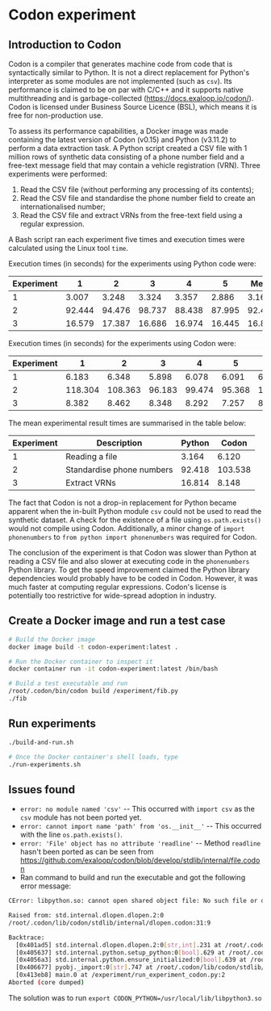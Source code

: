 # Codon experiment

## Introduction to Codon

Codon is a compiler that generates machine code from code that is syntactically similar to Python. It is not a direct replacement for Python's interpreter as some modules are not implemented (such as `csv`). Its performance is claimed to be on par with C/C++ and it supports native multithreading and is garbage-collected (https://docs.exaloop.io/codon/). Codon is licensed under Business Source Licence (BSL), which means it is free for non-production use.

To assess its performance capabilities, a Docker image was made containing the latest version of Codon (v0.15) and Python (v3.11.2) to perform a data extraction task. A Python script created a CSV file with 1 million rows of synthetic data consisting of a phone number field and a free-text message field that may contain a vehicle registration (VRN). Three experiments were performed:

1. Read the CSV file (without performing any processing of its contents);
2. Read the CSV file and standardise the phone number field to create an internationalised number;
3. Read the CSV file and extract VRNs from the free-text field using a regular expression.

A Bash script ran each experiment five times and execution times were calculated using the Linux tool `time`.

Execution times (in seconds) for the experiments using Python code were:

| Experiment | 1      | 2      | 3      | 4      | 5      | Mean   |
| ---------- | ------ | ------ | ------ | ------ | ------ | ------ |
| 1          | 3.007  | 3.248  | 3.324  | 3.357  | 2.886  | 3.164  |
| 2          | 92.444 | 94.476 | 98.737 | 88.438 | 87.995 | 92.418 |
| 3          | 16.579 | 17.387 | 16.686 | 16.974 | 16.445 | 16.814 |

Execution times (in seconds) for the experiments using Codon were:

| Experiment | 1       | 2       | 3      | 4      | 5      | Mean    |
| ---------- | ------- | ------- | ------ | ------ | ------ | ------- |
| 1          | 6.183   | 6.348   | 5.898  | 6.078  | 6.091  | 6.120   |
| 2          | 118.304 | 108.363 | 96.183 | 99.474 | 95.368 | 103.538 |
| 3          | 8.382   | 8.462   | 8.348  | 8.292  | 7.257  | 8.148   |

The mean experimental result times are summarised in the table below:

| Experiment | Description               | Python | Codon   |
| ---------- | ------------------------- | ------ | ------- |
| 1          | Reading a file            | 3.164  | 6.120   |
| 2          | Standardise phone numbers | 92.418 | 103.538 |
| 3          | Extract VRNs              | 16.814 | 8.148   |

The fact that Codon is not a drop-in replacement for Python became apparent when the in-built Python module `csv` could not be used to read the synthetic dataset. A check for the existence of a file using `os.path.exists()` would not compile using Codon. Additionally, a minor change of `import phonenumbers` to `from python import phonenumbers` was required for Codon.

The conclusion of the experiment is that Codon was slower than Python at reading a CSV file and also slower at executing code in the `phonenumbers` Python library. To get the speed improvement claimed the Python library dependencies would probably have to be coded in Codon. However, it was much faster at computing regular expressions. Codon's license is potentially too restrictive for wide-spread adoption in industry.

## Create a Docker image and run a test case

```bash
# Build the Docker image
docker image build -t codon-experiment:latest .

# Run the Docker container to inspect it
docker container run -it codon-experiment:latest /bin/bash

# Build a test executable and run
/root/.codon/bin/codon build /experiment/fib.py
./fib
```

## Run experiments

```bash
./build-and-run.sh

# Once the Docker container's shell loads, type
./run-experiments.sh
```

## Issues found

- `error: no module named 'csv'` -- This occurred with `import csv` as the `csv` module has not been ported yet.
- `error: cannot import name 'path' from 'os.__init__'` -- This occurred with the line `os.path.exists()`.
- `error: 'File' object has no attribute 'readline'` -- Method `readline` hasn't been ported as can be seen from https://github.com/exaloop/codon/blob/develop/stdlib/internal/file.codon
- Ran command to build and run the executable and got the following error message:

```bash
CError: libpython.so: cannot open shared object file: No such file or directory

Raised from: std.internal.dlopen.dlopen.2:0
/root/.codon/lib/codon/stdlib/internal/dlopen.codon:31:9

Backtrace:
  [0x401ad5] std.internal.dlopen.dlopen.2:0[str,int].231 at /root/.codon/lib/codon/stdlib/internal/dlopen.codon:31
  [0x405637] std.internal.python.setup_python:0[bool].629 at /root/.codon/lib/codon/stdlib/internal/python.codon
  [0x4056a3] std.internal.python.ensure_initialized:0[bool].639 at /root/.codon/lib/codon/stdlib/internal/python.codon:361
  [0x406677] pyobj._import:0[str].747 at /root/.codon/lib/codon/stdlib/internal/python.codon:360
  [0x413eb8] main.0 at /experiment/run_experiment_codon.py:2
Aborted (core dumped)
```

The solution was to run `export CODON_PYTHON=/usr/local/lib/libpython3.so`
